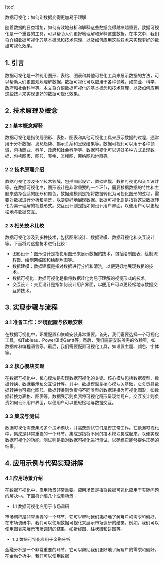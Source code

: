 
[toc]                    
                
                
数据可视化：如何让数据变得更加易于理解

随着数据的日益增加，如何有效地分析和解释这些数据变得越来越重要。数据可视化是一个重要的工具，可以帮助人们更好地理解和解释这些数据。在本文中，我们将介绍数据可视化的基本概念和技术原理，以及如何应用这些技术来实现更好的数据可视化效果。

## 1. 引言

数据可视化是一种利用图形、表格、图表和其他可视化工具来展示数据的方法，可以帮助人们更直观地理解数据。数据可视化可以应用于各种领域，如商业、科学、政府和社会科学等。本文将介绍数据可视化的基本概念和技术原理，以及如何应用这些技术来实现更好的数据可视化效果。

## 2. 技术原理及概念

### 2.1 基本概念解释

数据可视化是指使用图形、表格、图表和其他可视化工具来展示数据的过程，通常用于分析数据、发现趋势、揭示关系和呈现结果等。数据可视化可以用于各种领域，包括商业、科学、政府和社会科学等。数据可视化可以通过多种方式呈现数据，包括图表、图形、表格、流程图、网络图和地图等。

### 2.2 技术原理介绍

数据可视化涉及多个技术领域，包括图形设计、数据建模、数据可视化和交互设计等。在数据可视化中，图形设计是非常重要的一个环节，需要根据数据的特性和主题来选择合适的图形和颜色。数据建模则是指将数据转化为可视化图形的过程，需要对数据进行分析和清洗，以便更好地展现数据。数据可视化则是指将这些数据转化为易于理解的视觉形式。交互设计则是指如何设计用户界面，以便用户可以更轻松地与数据交互。

### 2.3 相关技术比较

数据可视化涉及到多种技术，包括图形设计、数据建模、数据可视化和交互设计等。下面将对这些技术进行比较：

- 图形设计：图形设计是指使用图形来展示数据的技术，包括绘制图表、绘制流程图、绘制网络图和绘制地图等。
- 数据建模：数据建模是指对数据进行分析和清洗，以便更好地展现数据的技术。
- 数据可视化：数据可视化是指将数据转化为易于理解的视觉形式的技术。
- 交互设计：交互设计是指如何设计用户界面，以便用户可以更轻松地与数据交互的技术。

## 3. 实现步骤与流程

### 3.1 准备工作：环境配置与依赖安装

在数据可视化中，环境配置和依赖安装非常重要。首先，我们需要选择一个可视化工具，如Tableau、PowerBI或Gantt等。然后，我们需要安装所需的依赖项，如数据库和编程语言等。最后，我们需要配置可视化工具，如设置主题、颜色、字体等。

### 3.2 核心模块实现

在数据可视化中，核心模块是实现数据可视化的关键。核心模块包括数据模型、数据转换、数据展示和交互设计等。其中，数据模型是核心模块的基础，它负责将数据转换为可视化图形。数据转换则负责将不同类型的数据转换为可视化图形，如数据转换为表格、图表等。数据展示则负责将可视化图形呈现给用户。交互设计则负责如何设计用户界面，以便用户可以更轻松地与数据交互。

### 3.3 集成与测试

数据可视化需要集成多个技术模块，并需要测试它们是否正常工作。在数据可视化中，集成是非常重要的一个环节。集成是指将不同的技术模块集成起来，以便实现数据可视化的功能。测试则是指对数据可视化进行测试，以确保它能够提供正确的结果。

## 4. 应用示例与代码实现讲解

### 4.1 应用场景介绍

在数据可视化中，应用场景非常重要。应用场景是指将数据可视化应用于实际问题的解决中。下面将介绍几个应用场景：

- 1.1 数据可视化应用于市场调研

市场调研是非常重要的一个环节，它可以帮助我们更好地了解用户的需求和偏好。在市场调研中，我们可以使用数据可视化来展示市场调研的结果。例如，我们可以使用图表来展示市场调研的结果，如折线图、柱状图和饼图等。
- 1.2 数据可视化应用于金融分析

金融分析是一个非常重要的环节，它可以帮助我们更好地了解用户的需求和偏好。在金融分析中，我们可以使用数据

